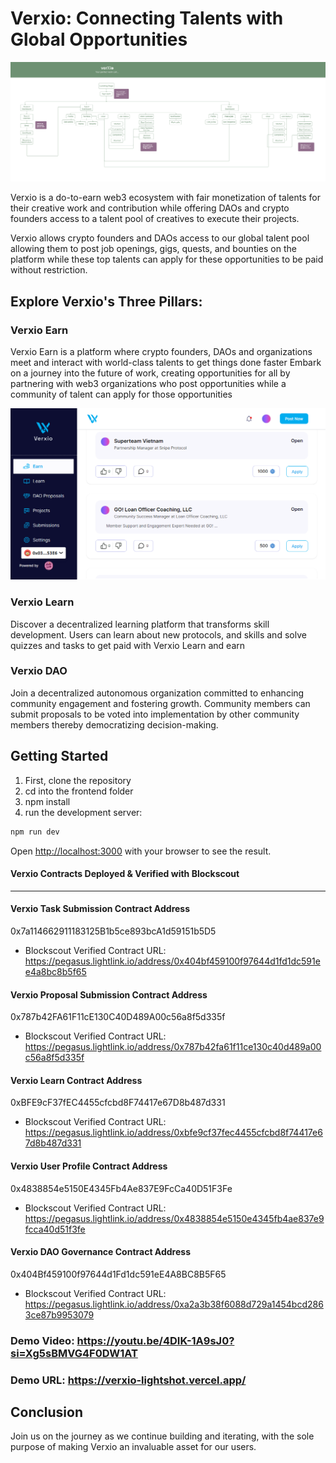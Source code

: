 # Verxio: Connecting Talents with Global Opportunities

![Verxio Information Architecture](https://github.com/Verxio-Inc/verxio-areon/blob/main/frontend/src/assets/information%20Architecture.png)

Verxio is a do-to-earn web3 ecosystem with fair monetization of talents for their creative work and contribution while offering DAOs and crypto founders access to a talent pool of creatives to execute their projects.

Verxio allows crypto founders and DAOs access to our global talent pool allowing them to post job openings, gigs, quests, and bounties on the platform while these top talents can apply for these opportunities to be paid without restriction.


## Explore Verxio's Three Pillars:

### Verxio Earn
Verxio Earn is a platform where crypto founders, DAOs and organizations meet and interact with world-class talents to get things done faster
Embark on a journey into the future of work, creating opportunities for all by partnering with web3 organizations who post opportunities while a community of talent can apply for those opportunities

![Verxio Earn Dashboard](https://github.com/Verxio-Inc/verxio-areon/blob/main/frontend/src/assets/verxio-dashboard.png)

### Verxio Learn
Discover a decentralized learning platform that transforms skill development. Users can learn about new protocols, and skills and solve quizzes and tasks to get paid with Verxio Learn and earn

### Verxio DAO
Join a decentralized autonomous organization committed to enhancing community engagement and fostering growth. Community members can submit proposals to be voted into implementation by other community members thereby democratizing decision-making.

## Getting Started

1. First, clone the repository
2. cd into the frontend folder
3. npm install
4. run the development server:

```bash
npm run dev
```

Open [http://localhost:3000](http://localhost:3000) with your browser to see the result.

#### Verxio Contracts Deployed & Verified with Blockscout
---
#### Verxio Task Submission Contract Address
0x7a114662911183125B1b5ce893bcA1d59151b5D5
- Blockscout Verified Contract URL: https://pegasus.lightlink.io/address/0x404bf459100f97644d1fd1dc591ee4a8bc8b5f65

#### Verxio Proposal Submission Contract Address
0x787b42FA61F11cE130C40D489A00c56a8f5d335f
- Blockscout Verified Contract URL: https://pegasus.lightlink.io/address/0x787b42fa61f11ce130c40d489a00c56a8f5d335f

#### Verxio Learn Contract Address
0xBFE9cF37fEC4455cfcbd8F74417e67D8b487d331
- Blockscout Verified Contract URL:  https://pegasus.lightlink.io/address/0xbfe9cf37fec4455cfcbd8f74417e67d8b487d331

#### Verxio User Profile Contract Address
0x4838854e5150E4345Fb4Ae837E9FcCa40D51F3Fe
- Blockscout Verified Contract URL: https://pegasus.lightlink.io/address/0x4838854e5150e4345fb4ae837e9fcca40d51f3fe

#### Verxio DAO Governance Contract Address
0x404Bf459100f97644d1Fd1dc591eE4A8BC8B5F65
- Blockscout Verified Contract URL: https://pegasus.lightlink.io/address/0xa2a3b38f6088d729a1454bcd2863ce87b9953079


### Demo Video: https://youtu.be/4DIK-1A9sJ0?si=Xg5sBMVG4F0DW1AT
### Demo URL: https://verxio-lightshot.vercel.app/
## Conclusion
Join us on the journey as we continue building and iterating, with the sole purpose of making Verxio an invaluable asset for our users.

